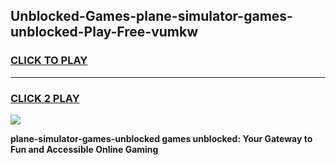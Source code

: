 
## Unblocked-Games-plane-simulator-games-unblocked-Play-Free-vumkw
<h3>
<a href="https://premium76.site?title=plane-simulator-games-unblocked&ref=18A1">CLICK TO PLAY</a></h3>
<hr>

<h3>
<a href="https://premium76.site?title=plane-simulator-games-unblocked&ref=18A1">CLICK 2 PLAY</a>
  
</h3>

<a href="https://premium76.site?title=plane-simulator-games-unblocked&ref=18A1"><img src="https://clearcache.store/games.png"></a>


**plane-simulator-games-unblocked games unblocked: Your Gateway to Fun and Accessible Online Gaming**
